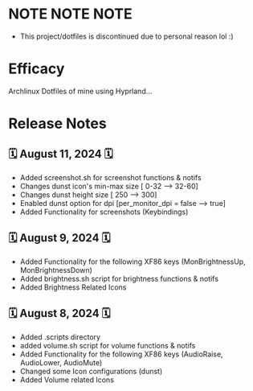 # NOTE NOTE NOTE
- This project/dotfiles is discontinued due to personal reason lol :)
  
# Efficacy
Archlinux Dotfiles of mine using Hyprland...

# Release Notes

## 🗓️ August 11, 2024 🗓️
- Added screenshot.sh for screenshot functions & notifs
- Changes dunst icon's min-max size [ 0-32 --> 32-60]
- Changes dunst height size [ 250 --> 300]
- Enabled  dunst option for dpi [per_monitor_dpi = false --> true]
- Added Functionality for screenshots (Keybindings)

## 🗓️ August 9, 2024 🗓️
- Added Functionality for the following XF86 keys (MonBrightnessUp, MonBrightnessDown)
- Added brightness.sh script for brightness functions & notifs
- Added Brightness Related Icons

## 🗓️ August 8, 2024 🗓️
- Added .scripts directory
- added volume.sh script for volume functions & notifs
- Added Functionality for the following XF86 keys (AudioRaise, AudioLower, AudioMute)
- Changed some Icon configurations (dunst)
- Added Volume related Icons
